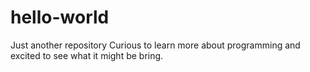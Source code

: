 # hello-world
Just another repository
Curious to learn more about programming and excited to see what it might be bring.
